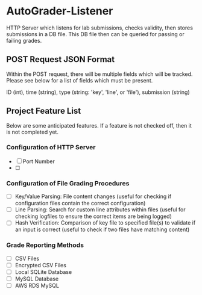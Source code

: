 # AutoGrader-Listener
 HTTP Server which listens for lab submissions, checks validity, then stores submissions in a DB file. This DB file then can be queried for passing or failing grades.

## POST Request JSON Format
Within the POST request, there will be multiple fields which will be tracked. Please see below for a list of fields which must be present.

ID (int), time (string), type (string: 'key', 'line', or 'file'), submission (string)

## Project Feature List
Below are some anticipated features. If a feature is not checked off, then it is not completed yet.

### Configuration of HTTP Server
- [ ] Port Number
- [ ] 

### Configuration of File Grading Procedures
- [ ] Key/Value Parsing: File content changes (useful for checking if configuration files contain the correct configuration)
- [ ] Line Parsing: Search for custom line attributes within files (useful for checking logfiles to ensure the correct items are being logged)
- [ ] Hash Verification: Comparison of key file to specified file(s) to validate if an input is correct (useful to check if two files have matching content)

### Grade Reporting Methods
- [ ] CSV Files
- [ ] Encrypted CSV Files
- [ ] Local SQLite Database
- [ ] MySQL Database
- [ ] AWS RDS MySQL
